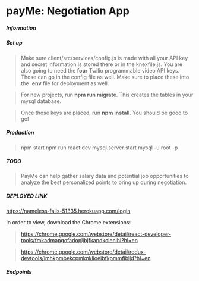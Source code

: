 # payMe: Negotiation App

##### Information

##### Set up
> Make sure client/src/services/config.js is made with all your API key and secret information is stored there or in the knexfile.js.
> You are also going to need the **four** Twilio programmable video API keys. Those can go in the config file as well. Make sure to place these into the **.env** file for deployment as well.

> For new projects, run **npm run migrate**. This creates the tables in your mysql database.

> Once those keys are placed, run **npm install**. You should be good to go!

##### Production
>npm start
>npm run react:dev
>mysql.server start
>mysql -u root -p

##### TODO
>PayMe can help gather salary data and potential job opportunities to analyze the best personalized points to bring up during negotiation.

##### DEPLOYED LINK
https://nameless-falls-51335.herokuapp.com/login

In order to view, download the Chrome extensions:

> https://chrome.google.com/webstore/detail/react-developer-tools/fmkadmapgofadopljbjfkapdkoienihi?hl=en

> https://chrome.google.com/webstore/detail/redux-devtools/lmhkpmbekcpmknklioeibfkpmmfibljd?hl=en

##### Endpoints
